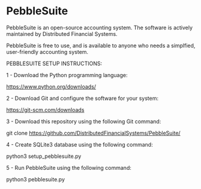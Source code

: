 # PebbleSuite
PebbleSuite is an open-source accounting system.  The software is actively maintained by Distributed Financial Systems.

PebbleSuite is free to use, and is available to anyone who needs a simplfied, user-friendly accounting system.


PEBBLESUITE SETUP INSTRUCTIONS:

1 - Download the Python programming language:

https://www.python.org/downloads/



2 - Download Git and configure the software for your system:

https://git-scm.com/downloads



3 - Download this repository using the following Git command:

git clone https://github.com/DistributedFinancialSystems/PebbleSuite/



4 - Create SQLite3 database using the following command:

python3 setup_pebblesuite.py



5 - Run PebbleSuite using the following command:

python3 pebblesuite.py
